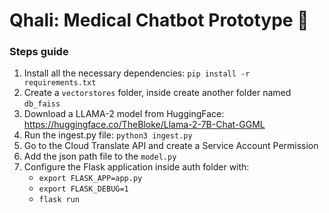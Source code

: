 # Qhali: Medical Chatbot Prototype 💊
### Steps guide
1. Install all the necessary dependencies: ```pip install -r requirements.txt```
2. Create a `vectorstores` folder, inside create another folder named `db_faiss`
3. Download a LLAMA-2 model from HuggingFace: https://huggingface.co/TheBloke/Llama-2-7B-Chat-GGML 
4. Run the ingest.py file: ```python3 ingest.py```
5. Go to the Cloud Translate API and create a Service Account Permission
6. Add the json path file to the ```model.py```
7. Configure the Flask application inside auth folder with:
      - ```export FLASK_APP=app.py```
      - ```export FLASK_DEBUG=1```
      - ```flask run```
   

